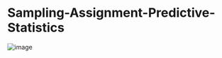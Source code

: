 # Sampling-Assignment-Predictive-Statistics
![image](https://user-images.githubusercontent.com/74601983/219958444-7985f52e-6b5e-4ace-99bf-90516677419c.png)
